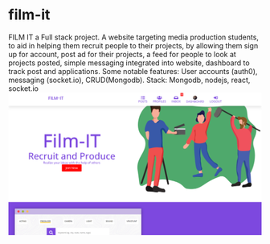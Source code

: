 # film-it
FILM IT a Full stack project. 
A website targeting media production students, to aid in helping them recruit people
to their projects, by allowing them sign up for account, post ad for their projects, a feed for people
to look at projects posted, simple messaging integrated into website, dashboard to track post and applications.
Some notable features: User accounts (auth0), messaging (socket.io), CRUD(Mongodb). Stack: Mongodb, nodejs, react, socket.io
![Film-IT front page](https://raw.githubusercontent.com/piratefresh/film-it/master/filmitfront.png)
